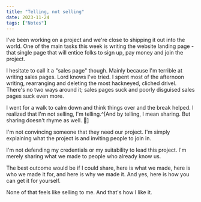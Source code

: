 ```yaml
---
title: "Telling, not selling"
date: 2023-11-24
tags: ["Notes"]
---
```


I've been working on a project and we're close to shipping it out into the world.  One of the main tasks this week is writing the website landing page - that single page that will entice folks to sign up, pay money and join the project.

I hesitate to call it a "sales page" though.  Mainly because I'm terrible at writing sales pages.  Lord knows I've tried.  I spent most of the afternoon writing, rearranging and deleting the most hackneyed, cliched drivel.  There's no two ways around it; sales pages suck and poorly disguised sales pages suck even more.

I went for a walk to calm down and think things over and the break helped.  I realized that I'm not selling, I'm telling.^[And by telling, I mean sharing.  But sharing doesn't rhyme as well. 🙂]

I'm not convincing someone that they need our project.  I'm simply explaining what the project is and inviting people to join in.

I'm not defending my credentials or my suitability to lead this project.  I'm merely sharing what we made to people who already know us.

The best outcome would be if I could share, here is what we made, here is who we made it for, and here is why we made it.  And yes, here is how you can get it for yourself.  

None of that feels like selling to me.  And that's how I like it.





